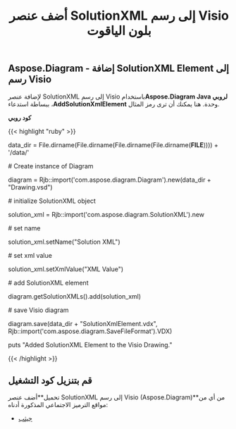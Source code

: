 ﻿---
title: أضف عنصر SolutionXML إلى رسم Visio بلون الياقوت
type: docs
weight: 10
url: /ar/java/add-solutionxml-element-to-the-visio-drawing-in-ruby/
---
## **Aspose.Diagram - إضافة SolutionXML Element إلى رسم Visio**
 لإضافة عنصر SolutionXML إلى رسم Visio باستخدام**Aspose.Diagram Java لروبي** ، ببساطة استدعاء**AddSolutionXmlElement** وحدة. هنا يمكنك أن ترى رمز المثال.

**كود روبي**

{{< highlight "ruby" >}}

 data_dir = File.dirname(File.dirname(File.dirname(File.dirname(__FILE__)))) + '/data/'

\# Create instance of Diagram

diagram = Rjb::import('com.aspose.diagram.Diagram').new(data_dir + "Drawing.vsd")

\# initialize SolutionXML object

solution_xml = Rjb::import('com.aspose.diagram.SolutionXML').new

\# set name

solution_xml.setName("Solution XML")

\# set xml value

solution_xml.setXmlValue("XML Value")

\# add SolutionXML element

diagram.getSolutionXMLs().add(solution_xml)

\# save Visio diagram

diagram.save(data_dir + "SolutionXmlElement.vdx", Rjb::import('com.aspose.diagram.SaveFileFormat').VDX)

puts "Added SolutionXML Element to the Visio Drawing."

{{< /highlight >}}
## **قم بتنزيل كود التشغيل**
 تحميل**أضف عنصر SolutionXML إلى رسم Visio (Aspose.Diagram)**من أي من مواقع الترميز الاجتماعي المذكورة أدناه:

- [جيثب](https://github.com/asposediagram/Aspose.Diagram-for-Java/blob/master/Plugins/Aspose_Diagram_Java_for_Ruby/lib/asposediagramjava/SolutionXML/addsolutionxmlelement.rb)
